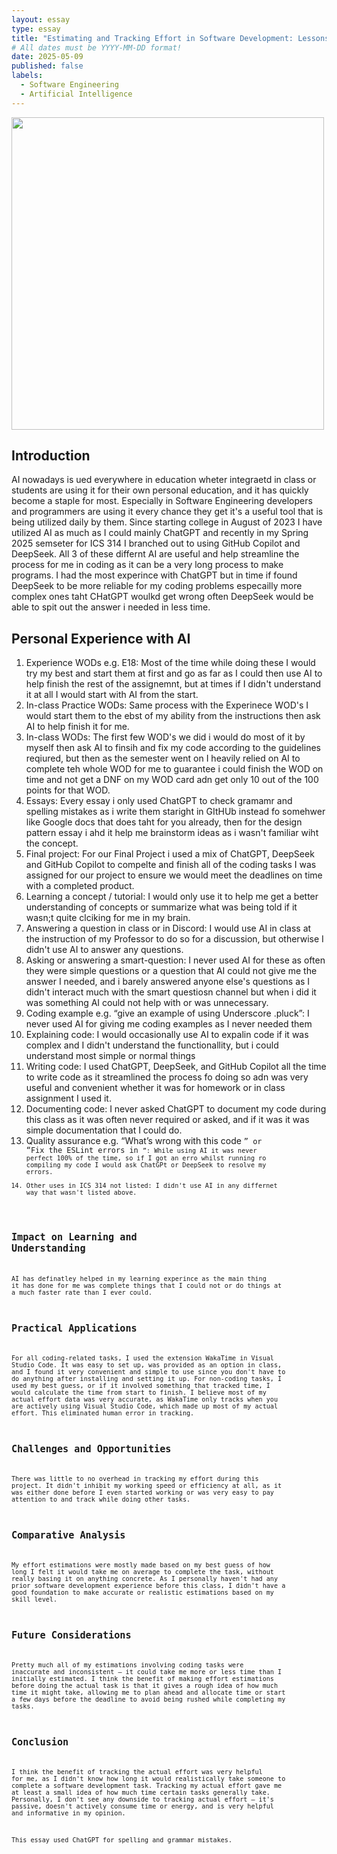 ```yaml
---
layout: essay
type: essay
title: "Estimating and Tracking Effort in Software Development: Lessons from Experience"
# All dates must be YYYY-MM-DD format!
date: 2025-05-09
published: false
labels:
  - Software Engineering
  - Artificial Intelligence
---
```


<img width="500px" class="rounded float-start pe-4" src="../img/AI.jpeg">

## Introduction

AI nowadays is ued everywhere in education wheter integraetd in class or students are using it for their own personal education, and it has quickly become a staple for most. Especially in Software Engineering developers and programmers are using it every chance they get it's a useful tool that is being utilized daily by them. Since starting college in August of 2023 I have utilized AI as much as I could mainly ChatGPT and recently in my Spring 2025 semseter for ICS 314 I branched out to using GitHub Copilot and DeepSeek. All 3 of these differnt AI are useful and help streamline the process for me in coding as it can be a very long process to make programs. I had the most experince with ChatGPT but in time if found DeepSeek to be more reliable for my coding problems especailly more complex ones taht CHatGPT woulkd get wrong often DeepSeek would be able to spit out the answer i needed in less time.

## Personal Experience with AI

1. Experience WODs e.g. E18: Most of the time while doing these I would try my best and start them at first and go as far as I could then use AI to help finish the rest of the assignemnt, but at times if I didn't understand it at all I would start with AI from the start.
2. In-class Practice WODs: Same process with the Experinece WOD's I would start them to the ebst of my ability from the instructions then ask AI to help finish it for me.
3. In-class WODs: The first few WOD's we did i would do most of it by myself then ask AI to finsih and fix my code according to the guidelines reqiured, but then as the semester went on I heavily relied on AI to complete teh whole WOD for me to guarantee i could finish the WOD on time and not get a DNF on my WOD card adn get only 10 out of the 100 points for that WOD.
4. Essays: Every essay i only used ChatGPT to check gramamr and spelling mistakes as i write them staright in GItHUb instead fo somehwer like Google docs that does taht for you already, then for the design pattern essay i ahd it help me brainstorm ideas as i wasn't familiar wiht the concept.
5. Final project: For our Final Project i used a mix of ChatGPT, DeepSeek and GitHub Copilot to compelte and finish all of the coding tasks I was assigned for our project to ensure we would meet the deadlines on time with a completed product.
6. Learning a concept / tutorial: I would only use it to help me get a better understanding of concepts or summarize what was being told if it wasn;t quite clciking for me in my brain.
7. Answering a question in class or in Discord: I would use AI in class at the instruction of my Professor to do so for a discussion, but otherwise I didn't use AI to answer any questions.
8. Asking or answering a smart-question: I never used AI for these as often they were simple questions or a question that AI could not give me the answer I needed, and i barely answered anyone else's questions as I didn't interact much with the smart questiosn channel but when i did it was something AI could not help with or was unnecessary.
9. Coding example e.g. “give an example of using Underscore .pluck”: I never used AI for giving me coding examples as I never needed them
10. Explaining code: I would occasionally use AI to expalin code if it was complex and I didn't understand the functionallity, but i could understand most simple or normal things
11. Writing code: I used ChatGPT, DeepSeek, and GitHub Copilot all the time to write code as it streamlined the process fo doing so adn was very useful and convenient whether it was for homework or in class assignment I used it.
12. Documenting code: I never asked ChatGPT to document my code during this class as it was often never required or asked, and if it was it was simple documentation that I could do.
13. Quality assurance e.g. “What’s wrong with this code <code here>” or “Fix the ESLint errors in <code here>”: While using AI it was never perfect 100% of the time, so if I got an erro whilst running ro compiling my code I would ask ChatGPt or DeepSeek to resolve my errors.
14. Other uses in ICS 314 not listed: I didn't use AI in any differnet way that wasn't listed above.

## Impact on Learning and Understanding

AI has definatley helped in my learning experince as the main thing it has done for me was complete things that I could not or do things at a much faster rate than I ever could. 

## Practical Applications

For all coding-related tasks, I used the extension WakaTime in Visual Studio Code. It was easy to set up, was provided as an option in class, and I found it very convenient and simple to use since you don't have to do anything after installing and setting it up. For non-coding tasks, I used my best guess, or if it involved something that tracked time, I would calculate the time from start to finish. I believe most of my actual effort data was very accurate, as WakaTime only tracks when you are actively using Visual Studio Code, which made up most of my actual effort. This eliminated human error in tracking.

## Challenges and Opportunities

There was little to no overhead in tracking my effort during this project. It didn't inhibit my working speed or efficiency at all, as it was either done before I even started working or was very easy to pay attention to and track while doing other tasks.

## Comparative Analysis

My effort estimations were mostly made based on my best guess of how long I felt it would take me on average to complete the task, without really basing it on anything concrete. As I personally haven't had any prior software development experience before this class, I didn't have a good foundation to make accurate or realistic estimations based on my skill level.

## Future Considerations

Pretty much all of my estimations involving coding tasks were inaccurate and inconsistent — it could take me more or less time than I initially estimated. I think the benefit of making effort estimations before doing the actual task is that it gives a rough idea of how much time it might take, allowing me to plan ahead and allocate time or start a few days before the deadline to avoid being rushed while completing my tasks.

## Conclusion

I think the benefit of tracking the actual effort was very helpful for me, as I didn't know how long it would realistically take someone to complete a software development task. Tracking my actual effort gave me at least a small idea of how much time certain tasks generally take. Personally, I don't see any downside to tracking actual effort — it's passive, doesn't actively consume time or energy, and is very helpful and informative in my opinion.

This essay used ChatGPT for spelling and grammar mistakes.
